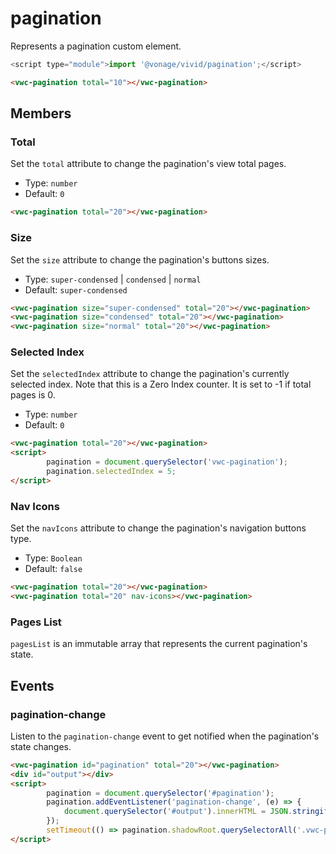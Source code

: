# pagination

Represents a pagination custom element.

```js
<script type="module">import '@vonage/vivid/pagination';</script>
```

```html preview
<vwc-pagination total="10"></vwc-pagination>
```

## Members

### Total

Set the `total` attribute to change the pagination's view total pages.

- Type: `number`
- Default: `0`

```html preview
<vwc-pagination total="20"></vwc-pagination>
```

### Size

Set the `size` attribute to change the pagination's buttons sizes.

- Type: `super-condensed` | `condensed` | `normal`
- Default: `super-condensed`

```html preview blocks
<vwc-pagination size="super-condensed" total="20"></vwc-pagination>
<vwc-pagination size="condensed" total="20"></vwc-pagination>
<vwc-pagination size="normal" total="20"></vwc-pagination>
```

### Selected Index
Set the `selectedIndex` attribute to change the pagination's currently selected index. Note that this is a Zero Index counter. It is set to -1 if total pages is 0.

- Type: `number`
- Default: `0`

```html preview
<vwc-pagination total="20"></vwc-pagination>
<script>
		pagination = document.querySelector('vwc-pagination');
		pagination.selectedIndex = 5;
</script>
```

### Nav Icons

Set the `navIcons` attribute to change the pagination's navigation buttons type.

- Type: `Boolean`
- Default: `false`

```html preview blocks
<vwc-pagination total="20"></vwc-pagination>
<vwc-pagination total="20" nav-icons></vwc-pagination>
```

### Pages List
`pagesList` is an immutable array that represents the current pagination's state.

## Events

### pagination-change
Listen to the `pagination-change` event to get notified when the pagination's state changes.

```html preview
<vwc-pagination id="pagination" total="20"></vwc-pagination>
<div id="output"></div>
<script>
		pagination = document.querySelector('#pagination');
		pagination.addEventListener('pagination-change', (e) => {
			document.querySelector('#output').innerHTML = JSON.stringify(e.detail);
		});
		setTimeout(() => pagination.shadowRoot.querySelectorAll('.vwc-pagination-button').item(2).click(), 100);
</script>
```
